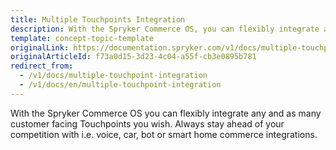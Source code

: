 ```yaml
---
title: Multiple Touchpoints Integration
description: With the Spryker Commerce OS, you can flexibly integrate any and as many customer-facing touchpoints as you wish.
template: concept-topic-template
originalLink: https://documentation.spryker.com/v1/docs/multiple-touchpoint-integration
originalArticleId: f73a0d15-3d23-4c04-a55f-cb3e0895b781
redirect_from:
  - /v1/docs/multiple-touchpoint-integration
  - /v1/docs/en/multiple-touchpoint-integration
---
```


With the Spryker Commerce OS you can flexibly integrate any and as many customer facing Touchpoints you wish. Always stay ahead of your competition with i.e. voice, car, bot or smart home commerce integrations.
